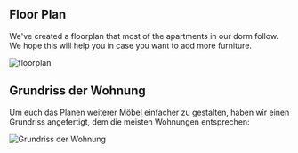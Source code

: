 <!-- English -->
## Floor Plan
We've created a floorplan that most of the apartments in our dorm follow. We hope this will help you in case you want to add more furniture.

![floorplan](/img/info/your-room/floor-plan.webp)

<!-- Deutsch -->
## Grundriss der Wohnung
Um euch das Planen weiterer Möbel einfacher zu gestalten, haben wir einen Grundriss angefertigt, dem die meisten Wohnungen entsprechen:

![Grundriss der Wohnung](/img/info/your-room/floor-plan.webp)
